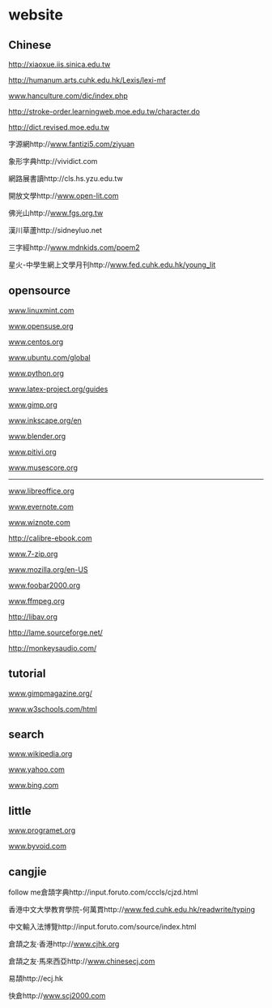 website
=========

Chinese
---
http://xiaoxue.iis.sinica.edu.tw

http://humanum.arts.cuhk.edu.hk/Lexis/lexi-mf

www.hanculture.com/dic/index.php

http://stroke-order.learningweb.moe.edu.tw/character.do

http://dict.revised.moe.edu.tw

字源網http://www.fantizi5.com/ziyuan

象形字典http://vividict.com

網路展書讀http://cls.hs.yzu.edu.tw

開放文學http://www.open-lit.com

佛光山http://www.fgs.org.tw

漢川草蘆http://sidneyluo.net

三字經http://www.mdnkids.com/poem2

星火-中學生網上文學月刊http://www.fed.cuhk.edu.hk/young_lit

opensource
---
www.linuxmint.com

www.opensuse.org

www.centos.org

www.ubuntu.com/global

www.python.org

www.latex-project.org/guides


www.gimp.org

www.inkscape.org/en

www.blender.org


www.pitivi.org

www.musescore.org

---

www.libreoffice.org

www.evernote.com

www.wiznote.com


http://calibre-ebook.com


www.7-zip.org

www.mozilla.org/en-US

www.foobar2000.org


www.ffmpeg.org

http://libav.org

http://lame.sourceforge.net/

http://monkeysaudio.com/


tutorial
---
www.gimpmagazine.org/

www.w3schools.com/html

search
---
www.wikipedia.org

www.yahoo.com

www.bing.com

little
---
www.programet.org

www.byvoid.com


cangjie
---
follow me倉頡字典http://input.foruto.com/cccls/cjzd.html

香港中文大學教育學院-何萬貫http://www.fed.cuhk.edu.hk/readwrite/typing

中文輸入法博覽http://input.foruto.com/source/index.html

倉頡之友‧香港http://www.cjhk.org

倉頡之友‧馬來西亞http://www.chinesecj.com

易頡http://ecj.hk

快倉http://www.scj2000.com

